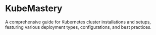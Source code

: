 # KubeMastery
A comprehensive guide for Kubernetes cluster installations and setups, featuring various deployment types, configurations, and best practices.

